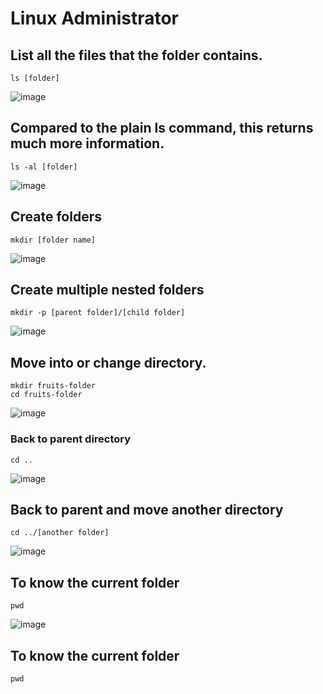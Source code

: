 # Linux Administrator

## List all the files that the folder contains. 

```
ls [folder]
```

![image](https://github.com/user-attachments/assets/8fc8cc0a-0c09-474c-a469-2b515dcb79dc)

## Compared to the plain ls command, this returns much more information.

```
ls -al [folder]
```

![image](https://github.com/user-attachments/assets/8f3e4b2b-9a3f-4cc0-9478-d4e40567da3d)

## Create folders 

```
mkdir [folder name]
```

![image](https://github.com/user-attachments/assets/7d636afe-efba-4c88-8f0c-d6eb428b1624)

## Create multiple nested folders 

```
mkdir -p [parent folder]/[child folder]
```

![image](https://github.com/user-attachments/assets/3c58bdce-d1ef-4f2a-b060-876b2e5a75a6)

## Move into or change directory.

```
mkdir fruits-folder
cd fruits-folder 
```

![image](https://github.com/user-attachments/assets/2a146c75-3806-4281-aa67-4a0e59d7d710)

### Back to parent directory

```
cd ..
```

![image](https://github.com/user-attachments/assets/9ed4d415-e658-4367-9add-0d3a24142b6d)

## Back to parent and move another directory 

```
cd ../[another folder]
```

![image](https://github.com/user-attachments/assets/a6dc5974-b4ba-4bdf-9cce-9b18df986c84)

## To know the current folder 

```
pwd
```

![image](https://github.com/user-attachments/assets/54ef0adf-18ed-472f-8f4a-564493bd0cab)

## To know the current folder 

```
pwd
```

